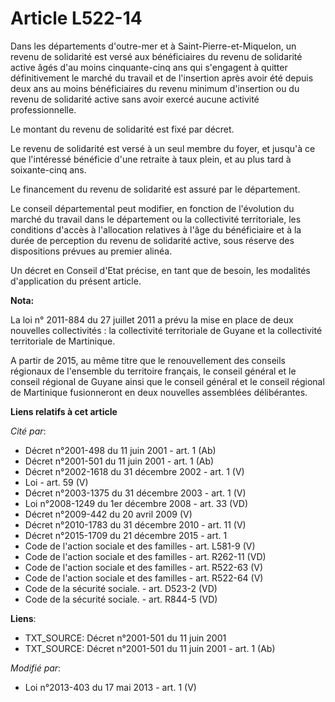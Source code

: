 # Article L522-14

Dans les départements d'outre-mer et à Saint-Pierre-et-Miquelon, un revenu de solidarité est versé aux bénéficiaires du
revenu de solidarité active âgés d'au moins cinquante-cinq ans qui s'engagent à quitter définitivement le marché du travail
et de l'insertion après avoir été depuis deux ans au moins bénéficiaires du revenu minimum d'insertion ou du revenu de
solidarité active sans avoir exercé aucune activité professionnelle.

Le montant du revenu de solidarité est fixé par décret.

Le revenu de solidarité est versé à un seul membre du foyer, et jusqu'à ce que l'intéressé bénéficie d'une retraite à taux
plein, et au plus tard à soixante-cinq ans.

Le financement du revenu de solidarité est assuré par le département.

Le conseil départemental peut modifier, en fonction de l'évolution du marché du travail dans le département ou la
collectivité territoriale, les conditions d'accès à l'allocation relatives à l'âge du bénéficiaire et à la durée de
perception du revenu de solidarité active, sous réserve des dispositions prévues au premier alinéa.

Un décret en Conseil d'Etat précise, en tant que de besoin, les modalités d'application du présent article.

**Nota:**

La loi n° 2011-884 du 27 juillet 2011 a prévu la mise en place de deux nouvelles collectivités : la collectivité territoriale
de Guyane et la collectivité territoriale de Martinique.

A partir de 2015, au même titre que le renouvellement des conseils régionaux de l'ensemble du territoire français, le conseil
général et le conseil régional de Guyane ainsi que le conseil général et le conseil régional de Martinique fusionneront en
deux nouvelles assemblées délibérantes.

**Liens relatifs à cet article**

_Cité par_:

  - Décret n°2001-498 du 11 juin 2001 - art. 1 (Ab)
  - Décret n°2001-501 du 11 juin 2001 - art. 1 (Ab)
  - Décret n°2002-1618 du 31 décembre 2002 - art. 1 (V)
  - Loi - art. 59 (V)
  - Décret n°2003-1375 du 31 décembre 2003 - art. 1 (V)
  - Loi n°2008-1249 du 1er décembre 2008 - art. 33 (VD)
  - Décret n°2009-442 du 20 avril 2009 (V)
  - Décret n°2010-1783 du 31 décembre 2010 - art. 11 (V)
  - Décret n°2015-1709 du 21 décembre 2015 - art. 1
  - Code de l'action sociale et des familles - art. L581-9 (V)
  - Code de l'action sociale et des familles - art. R262-11 (VD)
  - Code de l'action sociale et des familles - art. R522-63 (V)
  - Code de l'action sociale et des familles - art. R522-64 (V)
  - Code de la sécurité sociale. - art. D523-2 (VD)
  - Code de la sécurité sociale. - art. R844-5 (VD)

**Liens**:

  - TXT_SOURCE: Décret n°2001-501 du 11 juin 2001
  - TXT_SOURCE: Décret n°2001-501 du 11 juin 2001 - art. 1 (Ab)

_Modifié par_:

  - Loi n°2013-403 du 17 mai 2013 - art. 1 (V)
